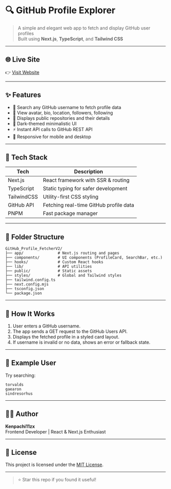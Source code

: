 
# 🔍 GitHub Profile Explorer

> A simple and elegant web app to fetch and display GitHub user profiles  
> Built using **Next.js**, **TypeScript**, and **Tailwind CSS**

---

## 🌐 Live Site

👉 [Visit Website](https://gitfetchprofile.netlify.app)

---

## ✨ Features

- 🔎 Search any GitHub username to fetch profile data
- 📂 View avatar, bio, location, followers, following
- 📘 Displays public repositories and their details
- 🌙 Dark-themed minimalistic UI
- ⚡ Instant API calls to GitHub REST API
- 📱 Responsive for mobile and desktop

---

## 🧰 Tech Stack

| Tech        | Description                           |
|-------------|---------------------------------------|
| Next.js     | React framework with SSR & routing    |
| TypeScript  | Static typing for safer development   |
| TailwindCSS | Utility-first CSS styling             |
| GitHub API  | Fetching real-time GitHub profile data|
| PNPM        | Fast package manager                  |

---

## 🧱 Folder Structure

```
GitHub_Profile_FetcherV2/
├── app/               # Next.js routing and pages
├── components/        # UI components (ProfileCard, SearchBar, etc.)
├── hooks/             # Custom React hooks
├── lib/               # API utilities
├── public/            # Static assets
├── styles/            # Global and Tailwind styles
├── tailwind.config.ts
├── next.config.mjs
├── tsconfig.json
└── package.json
```

---

## 🚀 How It Works

1. User enters a GitHub username.
2. The app sends a GET request to the GitHub Users API.
3. Displays the fetched profile in a styled card layout.
4. If username is invalid or no data, shows an error or fallback state.

---

## 📂 Example User

Try searching:

```
torvalds
gaearon
sindresorhus
```

---

## 🧑‍💻 Author

**Kenpachi11zx**  
Frontend Developer | React & Next.js Enthusiast

---

## 📄 License

This project is licensed under the [MIT License](LICENSE).

---

> ⭐ Star this repo if you found it useful!
